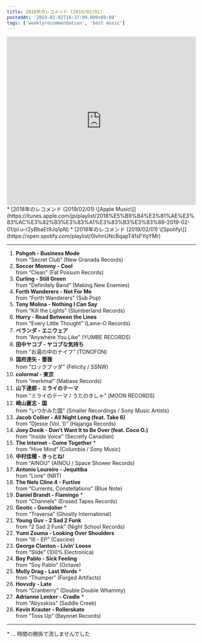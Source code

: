 ```yaml
---
title: 2018年のレコメンド (2019/02/01)
postedAt: '2019-02-02T16:37:00.000+09:00'
tags: ['weeklyrecommendation', 'best music']
---
```


<iframe allow="autoplay *; encrypted-media *;" frameborder="0" height="450" style="width:100%;max-width:660px;overflow:hidden;background:transparent;" sandbox="allow-forms allow-popups allow-same-origin allow-scripts allow-storage-access-by-user-activation allow-top-navigation-by-user-activation" src="https://embed.music.apple.com/jp/playlist/2018%E5%B9%B4%E3%81%AE%E3%83%AC%E3%82%B3%E3%83%A1%E3%83%B3%E3%83%89-2019-02-01/pl.u-r2yBbaEt9Jq1pN?app=music&amp;at=1000lR8X"></iframe> 
* [2018年のレコメンド (2019/02/01) \[Apple Music\]](https://itunes.apple.com/jp/playlist/2018%E5%B9%B4%E3%81%AE%E3%83%AC%E3%82%B3%E3%83%A1%E3%83%B3%E3%83%89-2019-02-01/pl.u-r2yBbaEt9Jq1pN)
* [2018年のレコメンド (2019/02/01) \[Spotify\]](https://open.spotify.com/playlist/0IvhnUNcBqapT4fsFYqYMr)

---

1. **Pohgoh - Business Mode**  
   from “Secret Club” (New Granada Records)
2. **Soccer Mommy - Cool**  
   from “Clean” (Fat Possum Records)
3. **Curling - Still Green**  
   from “Definitely Band” (Making New Enemies)
4. **Forth Wanderers - Not For Me**  
   from “Forth Wanderers” (Sub Pop)
5. **Tony Molina - Nothing I Can Say**  
   from “Kill the Lights” (Slumberland Records)
6. **Hurry - Read Between the Lines**  
   from “Every Little Thought” (Lame-O Records)
7. **ベランダ - エニウェア**  
   from “Anywhere You Like” (YUMBE RECORDS)
8. **田中ヤコブ - ヤコブな気持ち**  
   from “お湯の中のナイフ” (TONOFON)
9. **国府達矢 - 薔薇**  
   from “ロックブッダ” (Felicity / SSNW)
10. **colormal - 東京**  
    from “merkmal” (Mabase Records)
11. **山下達郎 - ミライのテーマ**  
    from “ミライのテーマ / うたのきしゃ” (MOON RECORDS)
12. **崎山蒼志 - 国**  
    from “いつかみた国” (Smaller Recordings / Sony Music Artists)
13. **Jacob Collier - All Night Long (feat. Take 6)**  
    from “Djesse (Vol. 1)” (Hajanga Records)
14. **Joey Dosik - Don’t Want It to Be Over (feat. Coco O.)**  
    from “Inside Voice” (Secretly Canadian)
15. **The Internet - Come Together** \*  
    from “Hive Mind” (Columbia / Sony Music)
16. **中村佳穂 - きっとね!**  
    from “AINOU” (AINOU / Space Shower Records)
17. **Antonio Loureiro - Jequitiba**  
    from “Livre” (NRT)
18. **The Nels Cline 4 - Furtive**  
    from “Currents, Constellations” (Blue Note)
19. **Daniel Brandt - Flamingo** \*  
    from “Channels” (Erased Tapes Records)
20. **Geotic - Gondolier** \*  
    from “Traversa” (Ghostly International)
21. **Young Guv - 2 Sad 2 Funk**  
    from “2 Sad 2 Funk” (Night School Records)
22. **Yumi Zouma - Looking Over Shoulders**  
    from “III - EP” (Cascine)
23. **George Clanton - Livin’ Loose**  
    from “Slide” (100% Electronica)
24. **Boy Pablo - Sick Feeling**  
    from “Soy Pablo” (Octave)
25. **Molly Drag - Last Words** \*  
    from “Thumper” (Forged Artifacts)
26. **Hovvdy - Late**  
    from “Cranberry” (Double Double Whammy)
27. **Adrianne Lenker - Cradle** \*  
    from “Abysskiss” (Saddle Creek)
28. **Kevin Krauter - Rollerskate**  
    from “Toss Up” (Bayonet Records)

---

\* … 時間の関係で流しませんでした
